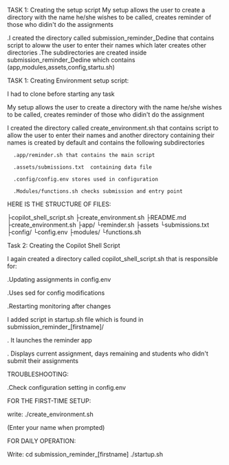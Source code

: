 
TASK 1: Creating the setup script
My setup allows the user to create a directory with the name he/she wishes to be called, creates reminder of those who didin't do the assignments

 .I created the directory called submission_reminder_Dedine that contains script to aloww the user to enter their names which later creates other directories
 .The subdirectories are created inside submission_reminder_Dedine which contains (app,modules,assets,config,startu.sh)

TASK 1: Creating Environment setup script:

I had to clone before starting any task

My setup allows the user to create a directory with the name he/she wishes to be called, creates reminder of those who didin't do the assignment

I created the directory called create_environment.sh that contains script to allow the user to enter their names and another directory containing their names is created by default and contains the following subdirectories

      .app/reminder.sh that contains the main script

      .assets/submissions.txt  containing data file

      .config/config.env stores used in configuration

      .Modules/functions.sh checks submission and entry point


HERE IS THE STRUCTURE OF FILES:

├copilot_shell_script.sh
├create_environment.sh
├README.md
├create_environment.sh
	├app/
	  └reminder.sh
	├assets
	  └submissions.txt
	├config/
	  └config.env
	├modules/
	  └functions.sh

Task 2: Creating the Copilot Shell Script

I again created a directory called copilot_shell_script.sh that is responsible for:

  .Updating assignments in config.env

  .Uses sed for config modifications

  .Restarting monitoring after changes


I added script in startup.sh file which is found in submission_reminder_[firstname]/

  . It launches the reminder app

  . Displays current assignment, days remaining and students who didn't submit their assignments

TROUBLESHOOTING:

 .Check configuration setting in config.env

FOR THE FIRST-TIME SETUP:

 write:  ./create_environment.sh

(Enter your name when prompted)

FOR DAILY OPERATION:

 Write:   cd submission_reminder_[firstname]
	   ./startup.sh

